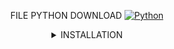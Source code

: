 <div align="center">

FILE PYTHON DOWNLOAD
[![Python](https://img.shields.io/badge/Python-3776AB?style=for-the-badge&logo=python&logoColor=white)](https://www.python.org/downloads/)


<details>
<summary> INSTALLATION</summary>
<div align="left">

# Space-X-CC

First game made at PYGAME and first work of the Computer Science Course 2019/2

Subject: Prog 1

Totally developed with Python in the first programming wheel, I play in the functions in the three (3), developed with the world executed to run the first wheel of the library the game on Windows, preferably running the same in game. Linux, Ubuntu above 18.10.

Authors: Luiz Gustavo Zanoni and Lucas Bitello

# Installation

### Run on Linux:

Download the .ZIP folder or clone it to your computer.

Install VSCODE.

Install python extensions in VSCODE.

After the initial adjustments, open the code with VSCODE, and change the path where you would find the game's images.
Change the file with the copied link in the MAIN.PY file.

After the changes made, run the following command in the VSCODE terminal:

```
  python3 main.py
```
Wait a few seconds and follow the instructions on the game screen.

Great Gameplay!!!

### Run on Windows:

Download the .ZIP folder or clone it to your computer.

Install VSCODE.

Install python extensions in VSCODE.

In the Install folder you will find the files to run the game on the OS.

After the initial adjustments, open the code with VSCODE, and change the path where you would find the game's images.
Change the file with the copied link in the MAIN.PY file.

After the changes made, run the following command in the VSCODE terminal:

```
  python3 main.py
```
Wait a few seconds and follow the instructions on the game screen.

Great Gameplay!!!
